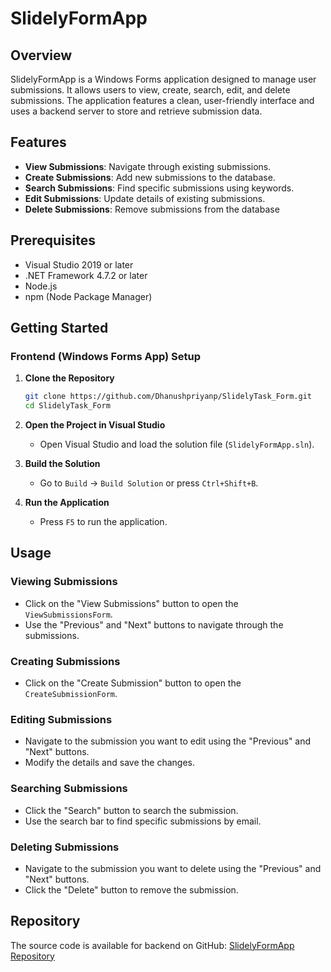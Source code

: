 # SlidelyFormApp

## Overview
SlidelyFormApp is a Windows Forms application designed to manage user submissions. It allows users to view, create, search, edit, and delete submissions. The application features a clean, user-friendly interface and uses a backend server to store and retrieve submission data.

## Features
- **View Submissions**: Navigate through existing submissions.
- **Create Submissions**: Add new submissions to the database.
- **Search Submissions**: Find specific submissions using keywords.
- **Edit Submissions**: Update details of existing submissions.
- **Delete Submissions**: Remove submissions from the database

## Prerequisites
- Visual Studio 2019 or later
- .NET Framework 4.7.2 or later
- Node.js
- npm (Node Package Manager)

## Getting Started

### Frontend (Windows Forms App) Setup

1. **Clone the Repository**
   ```sh
   git clone https://github.com/Dhanushpriyanp/SlidelyTask_Form.git
   cd SlidelyTask_Form
   ```
2. **Open the Project in Visual Studio**
   - Open Visual Studio and load the solution file (`SlidelyFormApp.sln`).

3. **Build the Solution**
   - Go to `Build` -> `Build Solution` or press `Ctrl+Shift+B`.

4. **Run the Application**
   - Press `F5` to run the application.

## Usage

### Viewing Submissions
- Click on the "View Submissions" button to open the `ViewSubmissionsForm`.
- Use the "Previous" and "Next" buttons to navigate through the submissions.

### Creating Submissions
- Click on the "Create Submission" button to open the `CreateSubmissionForm`.

### Editing Submissions
- Navigate to the submission you want to edit using the "Previous" and "Next" buttons.
- Modify the details and save the changes.

### Searching Submissions
- Click the "Search" button to search the submission.
- Use the search bar to find specific submissions by email.

### Deleting Submissions
- Navigate to the submission you want to delete using the "Previous" and "Next" buttons.
- Click the "Delete" button to remove the submission.

## Repository
The source code is available for backend on GitHub: [SlidelyFormApp Repository](https://github.com/Dhanushpriyanp/SlidelyTask_Form_Backend.git)

